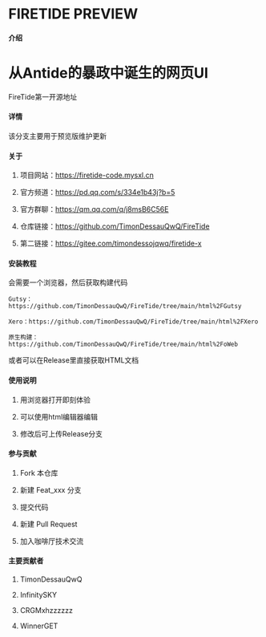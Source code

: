 # FIRETIDE PREVIEW

#### 介绍

# 从Antide的暴政中诞生的网页UI

FireTide第一开源地址

#### 详情

该分支主要用于预览版维护更新

#### 关于

1.  项目网站：https://firetide-code.mysxl.cn

2.  官方频道：https://pd.qq.com/s/334e1b43j?b=5

3.  官方群聊：https://qm.qq.com/q/j8msB6C56E

4.  仓库链接：https://github.com/TimonDessauQwQ/FireTide

5.  第二链接：https://gitee.com/timondessojqwq/firetide-x

#### 安装教程

会需要一个浏览器，然后获取构建代码

    Gutsy：https://github.com/TimonDessauQwQ/FireTide/tree/main/html%2FGutsy

    Xero：https://github.com/TimonDessauQwQ/FireTide/tree/main/html%2FXero

    原生构建：https://github.com/TimonDessauQwQ/FireTide/tree/main/html%2FoWeb

或者可以在Release里直接获取HTML文档

#### 使用说明

1.  用浏览器打开即刻体验

2.  可以使用html编辑器编辑

3.  修改后可上传Release分支

#### 参与贡献

1.  Fork 本仓库

2.  新建 Feat_xxx 分支

3.  提交代码

4.  新建 Pull Request

5.  加入咖啡厅技术交流

#### 主要贡献者

1.  TimonDessauQwQ

2.  InfinitySKY

3.  CRGMxhzzzzzz

4.  WinnerGET

